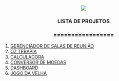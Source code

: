 <h1 align="center">
<img src="https://img.shields.io/static/v1?label=ANGULAR%20POR&message=MAYCON%20BATESTIN&color=7159c1&style=for-the-badge&logo=ghost"/>

<h3> <p align="center">LISTA DE PROJETOS </p> </h3>
<h3> <p align="center"> ================= </p> </h3>

<p align="center">
<ol>
 <li> <a href="https://github.com/batestin1/ANGULAR/tree/main/GerenciadordeSalaseReunioes"> GERENCIADOR DE SALAS DE REUNIÃO </a> </li>
 <li> <a href="https://github.com/batestin1/ANGULAR/tree/main/OZTERAPIA"> OZ TERAPIA </a> </li>
 <li> <a href="https://github.com/batestin1/ANGULAR/tree/main/calculadora"> CALCULADORA </a> </li>
 <li> <a href="https://github.com/batestin1/ANGULAR/tree/main/conversor-de-moedas"> CONVERSOR DE MOEDAS </a> </li>
 <li> <a href="https://github.com/batestin1/ANGULAR/tree/main/dashboard"> DASHBOARD </a> </li>
 <li> <a href="https://github.com/batestin1/ANGULAR/tree/main/jogo-da-velha"> JOGO DA VELHA </a> </li>

 </ol>
</p>
